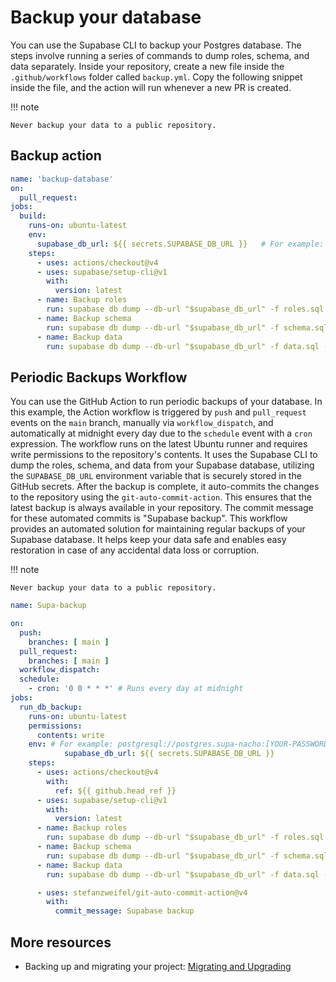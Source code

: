 # Backup your database

You can use the Supabase CLI to backup your Postgres database. The steps involve running a series of commands to dump roles, schema, and data separately.
Inside your repository, create a new file inside the `.github/workflows` folder called `backup.yml`. Copy the following snippet inside the file, and the action will run whenever a new PR is created.

!!! note

    Never backup your data to a public repository. 

## Backup action

```yaml
name: 'backup-database'
on:
  pull_request:
jobs:
  build: 
    runs-on: ubuntu-latest
    env:
      supabase_db_url: ${{ secrets.SUPABASE_DB_URL }}   # For example: postgresql://postgres.supa-nacho:[YOUR-PASSWORD]@aws-0-eu-west-1.pooler.supabase.com:5432/postgres
    steps:
      - uses: actions/checkout@v4
      - uses: supabase/setup-cli@v1
        with:
          version: latest
      - name: Backup roles
        run: supabase db dump --db-url "$supabase_db_url" -f roles.sql --role-only
      - name: Backup schema
        run: supabase db dump --db-url "$supabase_db_url" -f schema.sql
      - name: Backup data
        run: supabase db dump --db-url "$supabase_db_url" -f data.sql --data-only --use-copy
```
## Periodic Backups Workflow

You can use the GitHub Action to run periodic backups of your database. In this example, the Action workflow is triggered by `push` and `pull_request` events on the `main` branch, manually via `workflow_dispatch`, and automatically at midnight every day due to the `schedule` event with a `cron` expression.
The workflow runs on the latest Ubuntu runner and requires write permissions to the repository's contents. It uses the Supabase CLI to dump the roles, schema, and data from your Supabase database, utilizing the `SUPABASE_DB_URL` environment variable that is securely stored in the GitHub secrets.
After the backup is complete, it auto-commits the changes to the repository using the `git-auto-commit-action`. This ensures that the latest backup is always available in your repository. The commit message for these automated commits is "Supabase backup".
This workflow provides an automated solution for maintaining regular backups of your Supabase database. It helps keep your data safe and enables easy restoration in case of any accidental data loss or corruption.

!!! note

    Never backup your data to a public repository. 

```yaml
name: Supa-backup

on:
  push:
    branches: [ main ]
  pull_request:
    branches: [ main ]
  workflow_dispatch:
  schedule:
    - cron: '0 0 * * *' # Runs every day at midnight
jobs:   
  run_db_backup:
    runs-on: ubuntu-latest
    permissions:
      contents: write
    env: # For example: postgresql://postgres.supa-nacho:[YOUR-PASSWORD]@aws-0-eu-west-1.pooler.supabase.com:5432/postgres
            supabase_db_url: ${{ secrets.SUPABASE_DB_URL }}   
    steps:
      - uses: actions/checkout@v4
        with:
          ref: ${{ github.head_ref }}
      - uses: supabase/setup-cli@v1
        with:
          version: latest
      - name: Backup roles
        run: supabase db dump --db-url "$supabase_db_url" -f roles.sql --role-only
      - name: Backup schema
        run: supabase db dump --db-url "$supabase_db_url" -f schema.sql
      - name: Backup data
        run: supabase db dump --db-url "$supabase_db_url" -f data.sql --data-only --use-copy

      - uses: stefanzweifel/git-auto-commit-action@v4
        with:
          commit_message: Supabase backup
```

## More resources

- Backing up and migrating your project: [Migrating and Upgrading](https://supabase.com/docs/guides/platform/migrating-and-upgrading-projects)
